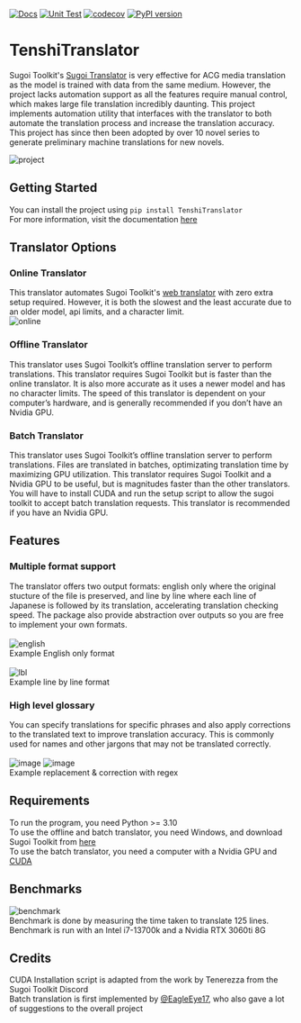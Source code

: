 [![Docs](https://github.com/Ryan4253/TenshiTranslator/actions/workflows/docs.yml/badge.svg)](https://github.com/Ryan4253/TenshiTranslator/actions/workflows/docs.yml)
[![Unit Test](https://github.com/Ryan4253/TenshiTranslator/actions/workflows/test.yml/badge.svg)](https://github.com/Ryan4253/TenshiTranslator/actions/workflows/test.yml)
[![codecov](https://codecov.io/gh/Ryan4253/TenshiTranslator/graph/badge.svg?token=G04BIXZ45E)](https://codecov.io/gh/Ryan4253/TenshiTranslator)
[![PyPI version](https://badge.fury.io/py/TenshiTranslator.svg)](https://badge.fury.io/py/TenshiTranslator)

# TenshiTranslator
Sugoi Toolkit's [Sugoi Translator](https://sugoitoolkit.com/) is very effective for ACG media translation as the model is trained with data from the same medium. However, the project lacks automation support as all the features require manual control, which makes large file translation incredibly daunting. This project implements automation utility that interfaces with the translator to both automate the translation process and increase the translation accuracy. This project has since then been adopted by over 10 novel series to generate preliminary machine translations for new novels.  

![project](https://github.com/Ryan4253/TenshiTranslator/assets/71594512/263efe3b-5062-4ec2-961e-943658f54ec7)  


## Getting Started
You can install the project using ```pip install TenshiTranslator```  
For more information, visit the documentation [here](https://ryan4253.github.io/TenshiTranslator/)

## Translator Options

### Online Translator
This translator automates Sugoi Toolkit's [web translator](sugoitranslator.com) with zero extra setup required. However, it is both the slowest and the least accurate due to an older model, api limits, and a character limit.  
![online](https://github.com/Ryan4253/TenshiTranslator/assets/71594512/ee3a442d-a03e-4e27-9075-d0d9a8c627d7)

### Offline Translator
This translator uses Sugoi Toolkit’s offline translation server to perform translations. This translator requires Sugoi Toolkit but is faster than the online translator. It is also more accurate as it uses a newer model and has no character limits. The speed of this translator is dependent on your computer’s hardware, and is generally recommended if you don’t have an Nvidia GPU.   

### Batch Translator
This translator uses Sugoi Toolkit’s offline translation server to perform translations. Files are translated in batches, optimizating translation time by maximizing GPU utilization. This translator requires Sugoi Toolkit and a Nvidia GPU to be useful, but is magnitudes faster than the other translators. You will have to install CUDA and run the setup script to allow the sugoi toolkit to accept batch translation requests. This translator is recommended if you have an Nvidia GPU.

## Features
### Multiple format support  
The translator offers two output formats: english only where the original stucture of the file is preserved, and line by line where each line of Japanese is followed by its translation, accelerating translation checking speed. The package also provide abstraction over outputs so you are free to implement your own formats.  
<br>
![english](https://github.com/Ryan4253/TenshiTranslator/assets/71594512/818d7173-2d3f-49bf-822c-1494beb50dea)  
Example English only format
<br>  
![lbl](https://github.com/Ryan4253/TenshiTranslator/assets/71594512/1b685a9c-6bfd-4274-b894-8e45070d8486)  
Example line by line format

### High level glossary  
You can specify translations for specific phrases and also apply corrections to the translated text to improve translation accuracy. This is commonly used for names and other jargons that may not be translated correctly.  
<br>
![image](https://github.com/Ryan4253/TenshiTranslator/assets/71594512/2be406f1-ed6a-4eef-979f-24940f342ab3)
![image](https://github.com/Ryan4253/TenshiTranslator/assets/71594512/04264b62-1be2-4506-9889-7bb048533723)  
Example replacement & correction with regex

## Requirements
To run the program, you need Python >= 3.10  
To use the offline and batch translator, you need Windows, and download Sugoi Toolkit from [here](https://www.patreon.com/mingshiba/about)  
To use the batch translator, you need a computer with a Nvidia GPU and [CUDA](https://developer.nvidia.com/cuda-downloads)

## Benchmarks
![benchmark](https://github.com/Ryan4253/TenshiTranslator/assets/71594512/e12ce131-ec07-4de8-a3bb-46bac0a13f41)  
Benchmark is done by measuring the time taken to translate 125 lines. Benchmark is run with an Intel i7-13700k and a Nvidia RTX 3060ti 8G

## Credits
CUDA Installation script is adapted from the work by Tenerezza from the Sugoi Toolkit Discord  
Batch translation is first implemented by [@EagleEye17](https://github.com/EagleEye17), who also gave a lot of suggestions to the overall project  
